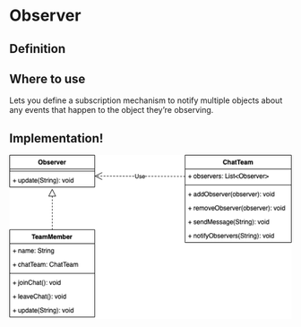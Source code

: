 # Observer
## Definition

## Where to use
Lets you define a subscription mechanism to notify multiple objects about any events that happen to the object they’re observing.
## Implementation!
![observer.png](observer.png)